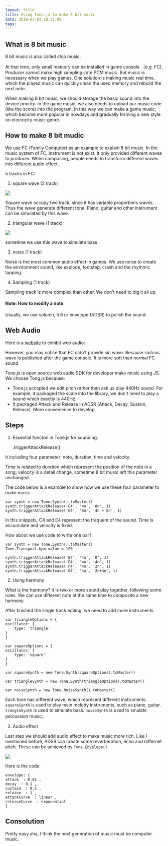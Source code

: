 ```yaml
---
layout: title
title: Using Tone.js to make 8 bit music
date: 2018-03-01 10:31:08
tags:
---
```


## What is 8 bit music
8 bit music is also called chip music.

At that time, only small memory can be installed in game console （e.g. FC). Producer cannot make high sampling-rate PCM music. But music is necessary when we play games. One solution is making music real time, which the played music can quickly clean the used memory and rebuild the next note. 

When making 8 bit music, we should storage the basic sound into the device priority. In the game music, we also needs to upload our music code (like the score) into the program. In this way we can make a game music, which become more popular in nowdays and gradually forming a new style on electricity music genre.

## How to make 8 bit mudic

We use FC (Family Computer) as an example to explain 8 bit music. In the music system of FC, instrument is not exist. It only provided different waves to producer. When composing, people needs to transform different waves into different audio effect.

5 tracks in FC:

1. square wave (2 track)

![](./Using-Tone-js-to-make-8-bit-music/square-wave.jpg)

Square wave occupy two track, since it has variable proportions waves. Thus the wave generate different tone. Piano, guitar and other instrument can be simulated by this wave.  

2. triangular wave (1 track)

![](./Using-Tone-js-to-make-8-bit-music/triangular-wave.jpg)

sometime we use this wave to simulate bass

3. noise (1 track)

Noise is the most common audio effect in games. We use noise to create the environment sound, like explode, footstep, crash and the rhythmic tapping.

4. Sampling (1 track)

Sampling track is more complex than other. We don't need to dig it all up. 

#### Note: How to modify a note

Usually, we use volumn, trill or envelope (ADSR) to polish the sound. 

## Web Audio

Here is a [website](https://codepen.io/anon/embed/LxJEaj?slug-hash=LxJEaj&default-tab=result&height=300&theme-id=0&embed-version=2&user=anon) to exhibit web audio: 

However, you may notice that FC didn't provide sin wave. Because sin/cos wave is published after the game console. It is more soft than normal FC sound. 

Tone.js is open source web audio SDK for developer make music using JS. We choose Tong.js because:

+ Tone.js accepted we edit pitch rather than ask us play 440Hz sound. For example, it packaged the scale into the library, we don't need to play a sound which exactly is 440Hz.
+ It packaged Attack and Release in ADSR (Attack, Decay, Sustain, Release). More convenience to develop 

## Steps

1. Essential functon in Tone.js for sounding.

    .triggerAttackRelease()

It including four parameter: note, duration, time and velocity.

Time is related to duration which represent the position of the note in a song; velocity is a detail change, sometime 8 bit music left this parameter unchanged.

The code below is a example to show how we use these four parameter to make music.

    var synth = new Tone.Synth().toMaster()
    synth.triggerAttackRelease('C4', '4n', '8n', 1)
    synth.triggerAttackRelease('E4', '8n', '4n + 8n', 1)

In this snippets, C4 and E4 represent the frequent of the sound. Time is accumulate and velocity is fixed. 

How about we use code to write one bar?

    var synth = new Tone.Synth().toMaster()
    Tone.Transport.bpm.value = 120

    synth.triggerAttackRelease('E4', '4n', '0', 1)
    synth.triggerAttackRelease('E4', '4n', '4n', 1)
    synth.triggerAttackRelease('F4', '4n', '2n', 1)
    synth.triggerAttackRelease('G4', '4n', '2n+4n', 1)

2. Using harmony

What is the harmony? It is two or more sound play together, following some rules. We can use different note at the same time to composite a new harmony. 

After finished the single track editing, we need to add more instruments.

    var triangleOptions = {
    oscillator: {
        type: 'triangle'
    }
    }

    var squareOptions = {
    oscillator: {
        type: 'square'
    }
    }

    var squareSynth = new Tone.Synth(squareOptions).toMaster()

    var triangleSynth = new Tone.Synth(triangleOptions).toMaster()

    var noiseSynth = new Tone.NoiseSynth().toMaster()

Each tone has different wave, which represent different instruments. `squareSynth` is used to play main melody instruments, such as piano, guitar. `trangleSynth` is used to simulate bass. `noiseSynth` is used to smulate percussion music。

3. Audio effect

Last step we should add audio effect to make music more rich. Like I mentioned before, ADSR can create some reverberation, echo and differnet pitch. These can be achieved by `Tone.Envelope()`.

![](./Using-Tone-js-to-make-8-bit-music/ADSR.jpg)

Here is the code:

    envelope: {
    attack  : 0.01 ,
    decay  : 0.1 ,
    sustain  : 0.5 ,
    release  : 1 ,
    attackCurve  : linear ,
    releaseCurve  : exponential
    }

## Consolution
Pretty easy aha, I think the next generation of music must be computer music. 